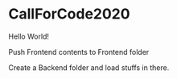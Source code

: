 # CallForCode2020

Hello World!

Push Frontend contents to Frontend folder

Create a Backend folder and load stuffs in there.
